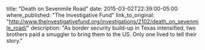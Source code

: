title: "Death on Sevenmile Road"
date: 2015-03-02T22:39:00-05:00
where_published: "The Investigative Fund"
link_to_original: "http://www.theinvestigativefund.org/investigations/2102/death_on_sevenmile_road/"
description: "As border security build-up in Texas intensified, two brothers paid a smuggler to bring them to the US. Only one lived to tell their story."